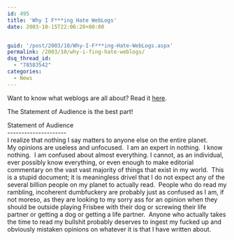 ```yaml
---
id: 495
title: 'Why I F***ing Hate WebLogs'
date: 2003-10-15T22:06:20+00:00


guid: '/post/2003/10/Why-I-F***ing-Hate-WebLogs.aspx'
permalink: /2003/10/why-i-fing-hate-weblogs/
dsq_thread_id:
  - "78583542"
categories:
  - News
---
```

<body xmlns="http://www.w3.org/1999/xhtml">
    <p>
        Want to know what weblogs are all about? Read it <a href="http://mama.indstate.edu/users/bones/WhyIHateWebLogs.html">here</a>.
    </p>
    <p>
        The Statement of Audience&#160;is the best part!
    </p>
    <p>
        Statement of Audience<br />
        ---------------------<br />
        I realize that nothing I say matters to anyone else on the entire planet. 
        <br />
        My opinions are useless and unfocused.&#160; I am an expert in nothing.&#160; I know
        nothing.&#160; I am confused about almost everything. I cannot, as an individual,
        ever possibly know everything, or even enough to make editorial commentary on the
        vast vast majority of things that exist in my world.&#160; This is a stupid document;
        it is meaningless drivel that I do not expect any of the several billion people on
        my planet to actually read.&#160; People who do read my rambling, incoherent dumbfuckery
        are probably just as confused as I am, if not moreso, as they are looking to my sorry
        ass for an opinion when they should be outside playing Frisbee with their dog or screwing
        their life partner or getting a dog or getting a life partner.&#160; Anyone who actually
        takes the time to read my bullshit probably deserves to ingest my fucked up and obviously
        mistaken opinions on whatever it is that I have written about.
    </p>
</body>